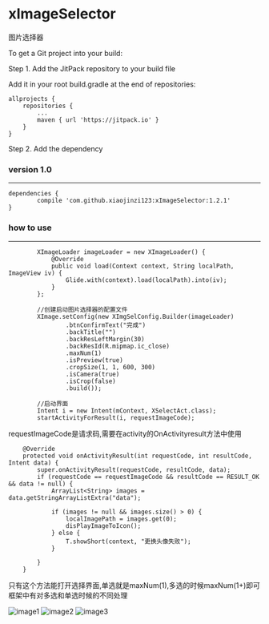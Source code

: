 # xImageSelector
图片选择器

To get a Git project into your build:

Step 1. Add the JitPack repository to your build file

Add it in your root build.gradle at the end of repositories:

	allprojects {
		repositories {
			...
			maven { url 'https://jitpack.io' }
		}
	}
Step 2. Add the dependency

### version 1.0
---
	dependencies {
	        compile 'com.github.xiaojinzi123:xImageSelector:1.2.1'
	}
### how to use
---
  
```
        XImageLoader imageLoader = new XImageLoader() {
            @Override
            public void load(Context context, String localPath, ImageView iv) {
                Glide.with(context).load(localPath).into(iv);
            }
        };

        //创建启动图片选择器的配置文件
        XImage.setConfig(new XImgSelConfig.Builder(imageLoader)
                .btnConfirmText("完成")
                .backTitle("")
                .backResLeftMargin(30)
                .backResId(R.mipmap.ic_close)
                .maxNum(1)
                .isPreview(true)
                .cropSize(1, 1, 600, 300)
                .isCamera(true)
                .isCrop(false)
                .build());

        //启动界面
        Intent i = new Intent(mContext, XSelectAct.class);
        startActivityForResult(i, requestImageCode);
```
requestImageCode是请求码,需要在activity的OnActivityresult方法中使用
```
    @Override
    protected void onActivityResult(int requestCode, int resultCode, Intent data) {
        super.onActivityResult(requestCode, resultCode, data);
        if (requestCode == requestImageCode && resultCode == RESULT_OK && data != null) {
            ArrayList<String> images = data.getStringArrayListExtra("data");

            if (images != null && images.size() > 0) {
                localImagePath = images.get(0);
                disPlayImageToIcon();
            } else {
                T.showShort(context, "更换头像失败");
            }

        }
    }
```
只有这个方法能打开选择界面,单选就是maxNum(1),多选的时候maxNum(1+)即可
框架中有对多选和单选时候的不同处理

![image1](https://github.com/xiaojinzi123/ximageLib/blob/master/desc/image1.png) 
![image2](https://github.com/xiaojinzi123/ximageLib/blob/master/desc/image2.png) 
![image3](https://github.com/xiaojinzi123/ximageLib/blob/master/desc/image3.png) 

